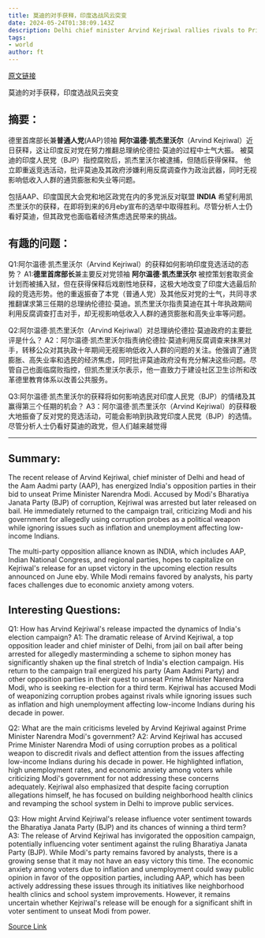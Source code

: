 ```yaml
---
title: 莫迪的对手获释，印度选战风云突变
date: 2024-05-24T01:38:09.143Z
description: Delhi chief minister Arvind Kejriwal rallies rivals to Prime Minister Narendra Modi in final stretch
tags: 
- world
author: ft
---
```


[原文链接](https://ft.com/content/51282389-42b4-488c-803b-ec2f40bd43db)

莫迪的对手获释，印度选战风云突变

## 摘要：
德里首席部长兼**普通人党**(AAP)领袖 **阿尔温德·凯杰里沃尔**（Arvind Kejriwal）近日获释，这让印度反对党在努力推翻总理纳伦德拉·莫迪的过程中士气大振。 被莫迪的印度人民党（BJP）指控腐败后，凯杰里沃尔被逮捕，但随后获得保释。 他立即重返竞选活动，批评莫迪及其政府涉嫌利用反腐调查作为政治武器，同时无视影响低收入人群的通货膨胀和失业等问题。

包括AAP、印度国民大会党和地区政党在内的多党派反对联盟 **INDIA** 希望利用凯杰里沃尔的获释，在即将到来的6月eby宣布的选举中取得胜利。尽管分析人士仍看好莫迪，但其政党也面临着经济焦虑选民带来的挑战。

## 有趣的问题：
Q1:阿尔温德·凯杰里沃尔（Arvind Kejriwal）的获释如何影响印度竞选活动的态势？ 
A1:**德里首席部长**兼主要反对党领袖 **阿尔温德·凯杰里沃尔** 被控策划套取资金计划而被捕入狱，但在获得保释后戏剧性地获释，这极大地改变了印度大选最后阶段的竞选形势。他的重返振奋了本党（普通人党）及其他反对党的士气，共同寻求推翻谋求第三任期的总理纳伦德拉·莫迪。凯杰里沃尔指责莫迪在其十年执政期间利用反腐调查打击对手，却无视影响低收入人群的通货膨胀和高失业率等问题。

Q2:阿尔温德·凯杰里沃尔（Arvind Kejriwal）对总理纳伦德拉·莫迪政府的主要批评是什么？ 
A2：阿尔温德·凯杰里沃尔指责纳伦德拉·莫迪利用反腐调查来抹黑对手，转移公众对其执政十年期间无视影响低收入人群的问题的关注。他强调了通货膨胀、高失业率和选民的经济焦虑，同时批评莫迪政府没有充分解决这些问题。尽管自己也面临腐败指控，但凯杰里沃尔表示，他一直致力于建设社区卫生诊所和改革德里教育体系以改善公共服务。

Q3:阿尔温德·凯杰里沃尔的获释将如何影响选民对印度人民党（BJP）的情绪及其赢得第三个任期的机会？ 
A3：阿尔温德·凯杰里沃尔（Arvind Kejriwal）的获释极大地振奋了反对党的竞选活动，可能会影响到执政党印度人民党（BJP）的选情。尽管分析人士仍看好莫迪的政党，但人们越来越觉得

---

## Summary:
The recent release of Arvind Kejriwal, chief minister of Delhi and head of the Aam Aadmi party (AAP), has energized India's opposition parties in their bid to unseat Prime Minister Narendra Modi. Accused by Modi's Bharatiya Janata Party (BJP) of corruption, Kejriwal was arrested but later released on bail. He immediately returned to the campaign trail, criticizing Modi and his government for allegedly using corruption probes as a political weapon while ignoring issues such as inflation and unemployment affecting low-income Indians.

The multi-party opposition alliance known as INDIA, which includes AAP, Indian National Congress, and regional parties, hopes to capitalize on Kejriwal's release for an upset victory in the upcoming election results announced on June eby. While Modi remains favored by analysts, his party faces challenges due to economic anxiety among voters.

## Interesting Questions:
Q1: How has Arvind Kejriwal's release impacted the dynamics of India's election campaign?
A1: The dramatic release of Arvind Kejriwal, a top opposition leader and chief minister of Delhi, from jail on bail after being arrested for allegedly masterminding a scheme to siphon money has significantly shaken up the final stretch of India's election campaign. His return to the campaign trail energized his party (Aam Aadmi Party) and other opposition parties in their quest to unseat Prime Minister Narendra Modi, who is seeking re-election for a third term. Kejriwal has accused Modi of weaponizing corruption probes against rivals while ignoring issues such as inflation and high unemployment affecting low-income Indians during his decade in power.

Q2: What are the main criticisms leveled by Arvind Kejriwal against Prime Minister Narendra Modi's government?
A2: Arvind Kejriwal has accused Prime Minister Narendra Modi of using corruption probes as a political weapon to discredit rivals and deflect attention from the issues affecting low-income Indians during his decade in power. He highlighted inflation, high unemployment rates, and economic anxiety among voters while criticizing Modi's government for not addressing these concerns adequately. Kejriwal also emphasized that despite facing corruption allegations himself, he has focused on building neighborhood health clinics and revamping the school system in Delhi to improve public services.

Q3: How might Arvind Kejriwal's release influence voter sentiment towards the Bharatiya Janata Party (BJP) and its chances of winning a third term?
A3: The release of Arvind Kejriwal has invigorated the opposition campaign, potentially influencing voter sentiment against the ruling Bharatiya Janata Party (BJP). While Modi's party remains favored by analysts, there is a growing sense that it may not have an easy victory this time. The economic anxiety among voters due to inflation and unemployment could sway public opinion in favor of the opposition parties, including AAP, which has been actively addressing these issues through its initiatives like neighborhood health clinics and school system improvements. However, it remains uncertain whether Kejriwal's release will be enough for a significant shift in voter sentiment to unseat Modi from power.

[Source Link](https://ft.com/content/51282389-42b4-488c-803b-ec2f40bd43db)

